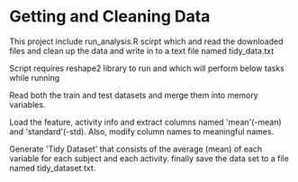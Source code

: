 # Getting and Cleaning Data

This project include run_analysis.R scirpt which and read the downloaded files and clean up the data and write in to a text file named tidy_data.txt

Script requires reshape2 library to run and which will perform below tasks while running

Read both the train and test datasets and merge them into memory variables.

Load the feature, activity info and extract columns named 'mean'(-mean) and 'standard'(-std). Also, modify column names to meaningful names.

Generate 'Tidy Dataset' that consists of the average (mean) of each variable for each subject and each activity. finally save the data set to a file named tidy_dataset.txt.
